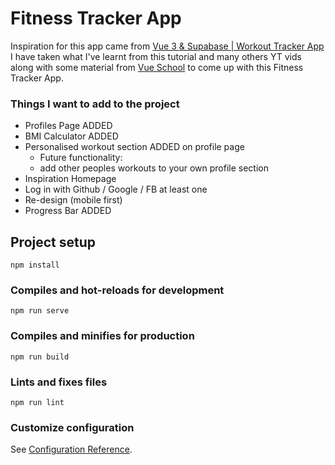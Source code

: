 # Fitness Tracker App

Inspiration for this app came from [Vue 3 & Supabase | Workout Tracker App](https://www.youtube.com/watch?v=3tF0fGkd4ho)
I have taken what I've learnt from this tutorial and many others YT vids along with some material from [Vue School](https://vueschool.io/)
to come up with this Fitness Tracker App.

### Things I want to add to the project
- Profiles Page ADDED
- BMI Calculator ADDED
- Personalised workout section ADDED on profile page
  - Future functionality:
  - add other peoples workouts to your own profile section
- Inspiration Homepage 
- Log in with Github / Google / FB at least one
- Re-design (mobile first)
- Progress Bar ADDED

## Project setup
```
npm install
```

### Compiles and hot-reloads for development
```
npm run serve
```

### Compiles and minifies for production
```
npm run build
```

### Lints and fixes files
```
npm run lint
```

### Customize configuration
See [Configuration Reference](https://cli.vuejs.org/config/).
